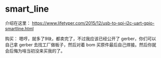 # smart_line

介绍在这里：
https://www.lifetyper.com/2015/12/usb-to-spi-i2c-uart-gpio-smartline.html

购买：
嗯哼，就多了9块，都卖完了，不过我应该已经公开了 gerber，你们可以自己拿 gerber 去找工厂做板子，然后对着 bom 买原件最后自己焊接。然后你就会后悔为啥当初没来买我的了。
